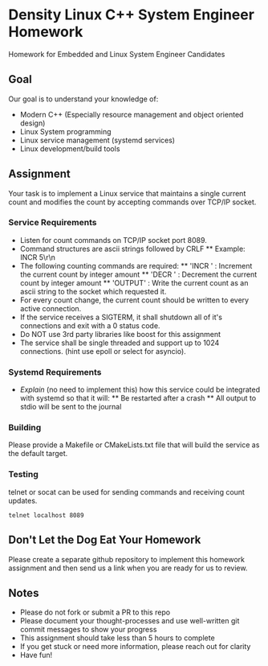# Density Linux C++ System Engineer Homework
Homework for Embedded and Linux System Engineer Candidates

## Goal

Our goal is to understand your knowledge of:

- Modern C++ (Especially resource management and object oriented design)
- Linux System programming
- Linux service management (systemd services)
- Linux development/build tools


## Assignment

Your task is to implement a Linux service that maintains a single current count and modifies the count by accepting commands over TCP/IP socket.

### Service Requirements

* Listen for count commands on TCP/IP socket port 8089.
* Command structures are ascii strings followed by CRLF
** Example: INCR 5\r\n
* The following counting commands are required:
** 'INCR <integer>' : Increment the current count by integer amount
** 'DECR <integer>' : Decrement the current count by integer amount
** 'OUTPUT' : Write the current count as an ascii string to the socket which requested it.
* For every count change, the current count should be written to every active connection.
* If the service receives a SIGTERM, it shall shutdown all of it's connections and exit with a 0 status code.
* Do NOT use 3rd party libraries like boost for this assignment
* The service shall be single threaded and support up to 1024 connections.  (hint use epoll or select for asyncio).

### Systemd Requirements

* *Explain* (no need to implement this) how this service could be integrated with systemd so that it will:
** Be restarted after a crash
** All output to stdio will be sent to the journal

### Building

Please provide a Makefile or CMakeLists.txt file that will build the service as the default target.

### Testing
telnet or socat can be used for sending commands and receiving count updates.

    telnet localhost 8089 

## Don't Let the Dog Eat Your Homework

Please create a separate github repository to implement this homework assignment and then send us a link when you are ready for us to review.

## Notes

- Please do not fork or submit a PR to this repo
- Please document your thought-processes and use well-written git commit messages to show your progress
- This assignment should take less than 5 hours to complete
- If you get stuck or need more information, please reach out for clarity
- Have fun!
